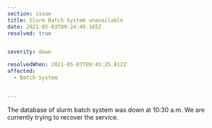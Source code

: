 ```yaml
---
section: issue
title: Slurm Batch System unavailable
date: 2021-05-03T09:24:49.165Z
resolved: true


severity: down

resolvedWhen: 2021-05-03T09:45:25.812Z
affected:
  - Batch System


---
```

The database of slurm batch system was down at 10:30 a.m. We are currently trying to recover the service.